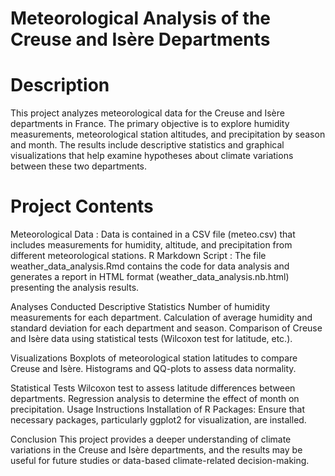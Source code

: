 # Meteorological Analysis of the Creuse and Isère Departments

# Description
This project analyzes meteorological data for the Creuse and Isère departments in France. The primary objective is to explore humidity measurements, meteorological station altitudes, and precipitation by season and month. The results include descriptive statistics and graphical visualizations that help examine hypotheses about climate variations between these two departments.

# Project Contents
Meteorological Data : Data is contained in a CSV file (meteo.csv) that includes measurements for humidity, altitude, and precipitation from different meteorological stations.
R Markdown Script : The file weather_data_analysis.Rmd contains the code for data analysis and generates a report in HTML format (weather_data_analysis.nb.html) presenting the analysis results.

Analyses Conducted Descriptive Statistics
Number of humidity measurements for each department.
Calculation of average humidity and standard deviation for each department and season.
Comparison of Creuse and Isère data using statistical tests (Wilcoxon test for latitude, etc.).

Visualizations
Boxplots of meteorological station latitudes to compare Creuse and Isère.
Histograms and QQ-plots to assess data normality.

Statistical Tests
Wilcoxon test to assess latitude differences between departments.
Regression analysis to determine the effect of month on precipitation.
Usage Instructions Installation of R Packages: Ensure that necessary packages, particularly ggplot2 for visualization, are installed.

Conclusion 
This project provides a deeper understanding of climate variations in the Creuse and Isère departments, and the results may be useful for future studies or data-based climate-related decision-making.

